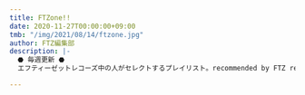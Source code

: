 ```yaml
---
title: FTZone!!
date: 2020-11-27T00:00:00+09:00
tmb: "/img/2021/08/14/ftzone.jpg"
author: FTZ編集部
description: |-
  ⬣ 毎週更新 ⬣
  エフティーゼットレコーズ中の人がセレクトするプレイリスト。recommended by FTZ records

---
```

